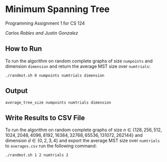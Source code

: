 # Minimum Spanning Tree

Programming Assignment 1 for CS 124

*Carlos Robles and Justin Gonzalez*

## How to Run

To run the algorithm on random complete graphs of size `numpoints` and dimension `dimension` and return the average MST size over `numtrials`:

```./randmst.sh 0 numpoints numtrials dimension```

## Output

```average_tree_size numpoints numtrials dimension```

## Write Results to CSV File

To run the algorithm on random complete graphs of size $n \in \{128, 256, 512, 1024, 2048, 4096, 8192, 16384, 32768, 65536, 131072, 262144\}$ and dimension $d \in \{0, 2, 3, 4\}$ and export the average MST size over `numtrials` to `averages.csv` run the following command:

```./randmst.sh 1 2 numtrials 2```
